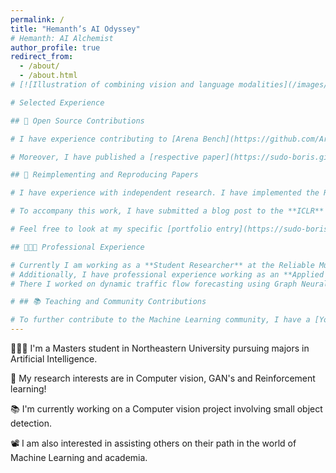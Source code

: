 ```yaml
---
permalink: /
title: "Hemanth’s AI Odyssey"
# Hemanth: AI Alchemist
author_profile: true
redirect_from:
  - /about/
  - /about.html
# [![Illustration of combining vision and language modalities](/images/image_to_text_vis.png){: .align-right width="300px"}] : You can add images   -> This should go after the lines

# Selected Experience

## 🤖 Open Source Contributions

# I have experience contributing to [Arena Bench](https://github.com/Arena-Rosnav) a large open-source project for robotic obstacle avoidance using Deep Reinforcement Learning.

# Moreover, I have published a [respective paper](https://sudo-boris.github.io/publication/2022-Arena-Bench) at the IROS conference and in the Robotics and Automation Letters (RA-L) journal.

## 📜 Reimplementing and Reproducing Papers

# I have experience with independent research. I have implemented the Reward Constrained Policy Optimization paper into stable-baselines3 PPO and reproduced the original results by running and tracking experiments.

# To accompany this work, I have submitted a blog post to the **ICLR** Blogposts Track communicating the paper's theory and my results.

# Feel free to look at my specific [portfolio entry](https://sudo-boris.github.io/portfolio/RCPPO/).

## 👨🏻‍🔬 Professional Experience

# Currently I am working as a **Student Researcher** at the Reliable Multimodal AI Lab at the TU Darmstadt under the supervision of Prof. Marcus Rohrbach working on **Generative Video-Language Modelling**.
# Additionally, I have professional experience working as an **Applied Machine Learning Student Researcher** at the Fraunhofer Heinrich Hertz Institute. \
# There I worked on dynamic traffic flow forecasting using Graph Neural Networks.

# ## 📚 Teaching and Community Contributions

# To further contribute to the Machine Learning community, I have a [YouTube](https://www.youtube.com/@borismeinardus) and [Medium](https://medium.com/@boris.meinardus) channel where I publish educational Machine Learning content.
---
```


👨🏻‍💻 I'm a Masters student in Northeastern University pursuing majors in Artificial Intelligence.

🔬 My research interests are in Computer vision, GAN's and Reinforcement learning!

📚 I'm currently working on a Computer vision project involving small object detection.

📽️ I am also interested in assisting others on their path in the world of Machine Learning and academia.
